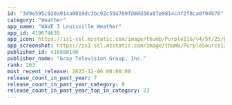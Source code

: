 ```yaml
---
id: "3d9e595c930a914a0019dc3bc92c594769fd80d30a87e0814c4f2f8ca0f04b76"
category: "Weather"
app_name: "WAVE 3 Louisville Weather"
app_id: 419674635
app_icon: https://is1-ssl.mzstatic.com/image/thumb/Purple116/v4/5f/25/b1/5f25b14b-1419-03d2-666b-ae77cc321dfe/AppIcon-1x_U007emarketing-0-4-0-85-220.jpeg/1024x1024bb.png
app_screenshot: https://is1-ssl.mzstatic.com/image/thumb/PurpleSource126/v4/fa/a7/88/faa78839-5a51-e61e-37dc-2d74f99a4b69/b55b1d57-814c-4010-baca-be1b75e43b95_Simulator_Screen_Shot_-_11ProMax_-_2023-12-04_at_11.54.23.png/1242x2688bb.png
publisher_id: 416888140
publisher_name: "Gray Television Group, Inc."
rank: 263
most_recent_release: 2023-12-06 00:00:00
release_count_in_past_year: 7
release_count_in_past_year_category: 8
release_count_in_past_year_top_in_category: 23
---
```

